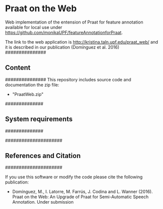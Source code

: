 # Praat on the Web
Web implementation of the entension of Praat for feature annotation available for local use under https://github.com/monikaUPF/featureAnnotationforPraat. 

The link to the web application is http://kristina.taln.upf.edu/praat_web/ and it is described in our publication (Domínguez et al. 2016)
###############
## Content
###############
This repository includes source code and documentation the zip file:
- "PraatWeb.zip"

##############
## System requirements
##############

#####################
## References and Citation
#####################

If you use this software or modify the code please cite the following publication:

  - Domínguez, M., I. Latorre, M. Farrús, J. Codina and L. Wanner (2016). Praat on the Web: An Upgrade of Praat for Semi-Automatic Speech Annotation. Under submission
